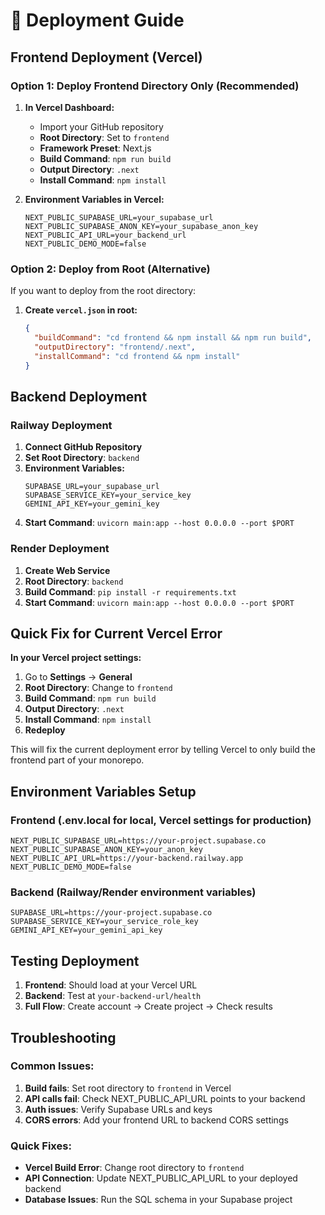 # 🚀 Deployment Guide

## Frontend Deployment (Vercel)

### Option 1: Deploy Frontend Directory Only (Recommended)

1. **In Vercel Dashboard:**
   - Import your GitHub repository
   - **Root Directory**: Set to `frontend`
   - **Framework Preset**: Next.js
   - **Build Command**: `npm run build`
   - **Output Directory**: `.next`
   - **Install Command**: `npm install`

2. **Environment Variables in Vercel:**
   ```
   NEXT_PUBLIC_SUPABASE_URL=your_supabase_url
   NEXT_PUBLIC_SUPABASE_ANON_KEY=your_supabase_anon_key
   NEXT_PUBLIC_API_URL=your_backend_url
   NEXT_PUBLIC_DEMO_MODE=false
   ```

### Option 2: Deploy from Root (Alternative)

If you want to deploy from the root directory:

1. **Create `vercel.json` in root:**
   ```json
   {
     "buildCommand": "cd frontend && npm install && npm run build",
     "outputDirectory": "frontend/.next",
     "installCommand": "cd frontend && npm install"
   }
   ```

## Backend Deployment

### Railway Deployment

1. **Connect GitHub Repository**
2. **Set Root Directory**: `backend`
3. **Environment Variables:**
   ```
   SUPABASE_URL=your_supabase_url
   SUPABASE_SERVICE_KEY=your_service_key
   GEMINI_API_KEY=your_gemini_key
   ```
4. **Start Command**: `uvicorn main:app --host 0.0.0.0 --port $PORT`

### Render Deployment

1. **Create Web Service**
2. **Root Directory**: `backend`
3. **Build Command**: `pip install -r requirements.txt`
4. **Start Command**: `uvicorn main:app --host 0.0.0.0 --port $PORT`

## Quick Fix for Current Vercel Error

**In your Vercel project settings:**

1. Go to **Settings** → **General**
2. **Root Directory**: Change to `frontend`
3. **Build Command**: `npm run build`
4. **Output Directory**: `.next`
5. **Install Command**: `npm install`
6. **Redeploy**

This will fix the current deployment error by telling Vercel to only build the frontend part of your monorepo.

## Environment Variables Setup

### Frontend (.env.local for local, Vercel settings for production)
```env
NEXT_PUBLIC_SUPABASE_URL=https://your-project.supabase.co
NEXT_PUBLIC_SUPABASE_ANON_KEY=your_anon_key
NEXT_PUBLIC_API_URL=https://your-backend.railway.app
NEXT_PUBLIC_DEMO_MODE=false
```

### Backend (Railway/Render environment variables)
```env
SUPABASE_URL=https://your-project.supabase.co
SUPABASE_SERVICE_KEY=your_service_role_key
GEMINI_API_KEY=your_gemini_api_key
```

## Testing Deployment

1. **Frontend**: Should load at your Vercel URL
2. **Backend**: Test at `your-backend-url/health`
3. **Full Flow**: Create account → Create project → Check results

## Troubleshooting

### Common Issues:

1. **Build fails**: Set root directory to `frontend` in Vercel
2. **API calls fail**: Check NEXT_PUBLIC_API_URL points to your backend
3. **Auth issues**: Verify Supabase URLs and keys
4. **CORS errors**: Add your frontend URL to backend CORS settings

### Quick Fixes:

- **Vercel Build Error**: Change root directory to `frontend`
- **API Connection**: Update NEXT_PUBLIC_API_URL to your deployed backend
- **Database Issues**: Run the SQL schema in your Supabase project